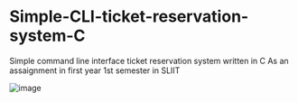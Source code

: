 # Simple-CLI-ticket-reservation-system-C
Simple command line interface ticket reservation system written in C As an assaignment in  first year 1st semester in  SLIIT

![image](https://user-images.githubusercontent.com/34080199/131452812-540bc09c-e731-4c23-8a46-b63946eade10.png)

